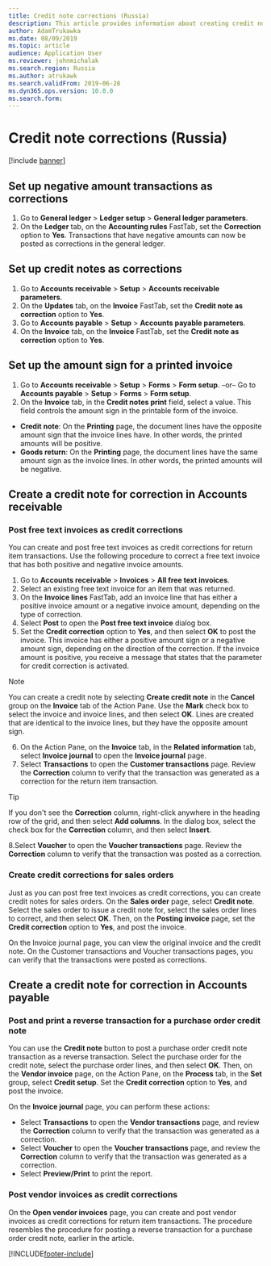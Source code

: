 ```yaml
---
title: Credit note corrections (Russia)
description: This article provides information about creating credit note corrections in Accounts receivable and Accounts payable.
author: AdamTrukawka
ms.date: 08/09/2019
ms.topic: article
audience: Application User
ms.reviewer: johnmichalak
ms.search.region: Russia
ms.author: atrukawk
ms.search.validFrom: 2019-06-28
ms.dyn365.ops.version: 10.0.0
ms.search.form: 
---
```


# Credit note corrections (Russia)

[!include [banner](../../includes/banner.md)]

## Set up negative amount transactions as corrections

1. Go to **General ledger** \> **Ledger setup** \> **General ledger parameters**.
2. On the **Ledger** tab, on the **Accounting rules** FastTab, set the **Correction** option to **Yes**. Transactions that have negative amounts can now be posted as corrections in the general ledger.

## Set up credit notes as corrections

1. Go to **Accounts receivable** \> **Setup** \> **Accounts receivable parameters**.
2. On the **Updates** tab, on the **Invoice** FastTab, set the **Credit note as correction** option to **Yes**.
3. Go to **Accounts payable** \> **Setup** \> **Accounts payable parameters**.
4. On the **Invoice** tab, on the **Invoice** FastTab, set the **Credit note as correction** option to **Yes**.

## Set up the amount sign for a printed invoice

1. Go to **Accounts receivable** \> **Setup** \> **Forms** \> **Form setup**.
–or–
Go to **Accounts payable** \> **Setup** \> **Forms** \> **Form setup**.
2. On the **Invoice** tab, in the **Credit notes print** field, select a value. This field controls the amount sign in the printable form of the invoice.

  - **Credit note**: On the **Printing** page, the document lines have the opposite amount sign that the invoice lines have. In other words, the printed amounts will be positive.
  - **Goods return**: On the **Printing** page, the document lines have the same amount sign as the invoice lines. In other words, the printed amounts will be negative.

## Create a credit note for correction in Accounts receivable

### Post free text invoices as credit corrections
You can create and post free text invoices as credit corrections for return item transactions. Use the following procedure to correct a free text invoice that has both positive and negative invoice amounts.

1. Go to **Accounts receivable** \> **Invoices** \> **All free text invoices**.
2. Select an existing free text invoice for an item that was returned.
3. On the **Invoice lines** FastTab, add an invoice line that has either a positive invoice amount or a negative invoice amount, depending on the type of correction.
4. Select **Post** to open the **Post free text invoice** dialog box.
5. Set the **Credit correction** option to **Yes**, and then select **OK** to post the invoice. This invoice has either a positive amount sign or a negative amount sign, depending on the direction of the correction. If the invoice amount is positive, you receive a message that states that the parameter for credit correction is activated.

> [!NOTE]
> You can create a credit note by selecting **Create credit note** in the **Cancel** group on the **Invoice** tab of the Action Pane. Use the **Mark** check box to select the invoice and invoice lines, and then select **OK**. Lines are created that are identical to the invoice lines, but they have the opposite amount sign.

6. On the Action Pane, on the **Invoice** tab, in the **Related information** tab, select **Invoice journal** to open the **Invoice journal** page.
7. Select **Transactions** to open the **Customer transactions** page. Review the **Correction** column to verify that the transaction was generated as a correction for the return item transaction.

> [!TIP]
> If you don't see the **Correction** column, right-click anywhere in the heading row of the grid, and then select **Add columns**. In the dialog box, select the check box for the **Correction** column, and then select **Insert**.

8.Select **Voucher** to open the **Voucher transactions** page. Review the **Correction** column to verify that the transaction was posted as a correction.

### Create credit corrections for sales orders
Just as you can post free text invoices as credit corrections, you can create credit notes for sales orders. On the **Sales order** page, select **Credit note**. Select the sales order to issue a credit note for, select the sales order lines to correct, and then select **OK**. Then, on the **Posting invoice** page, set the **Credit correction** option to **Yes**, and post the invoice.

On the Invoice journal page, you can view the original invoice and the credit note. On the Customer transactions and Voucher transactions pages, you can verify that the transactions were posted as corrections.

## Create a credit note for correction in Accounts payable

### Post and print a reverse transaction for a purchase order credit note
You can use the **Credit note** button to post a purchase order credit note transaction as a reverse transaction. Select the purchase order for the credit note, select the purchase order lines, and then select **OK**. Then, on the **Vendor invoice** page, on the Action Pane, on the **Process** tab, in the **Set** group, select **Credit setup**. Set the **Credit correction** option to **Yes**, and post the invoice.

On the **Invoice journal** page, you can perform these actions:

- Select **Transactions** to open the **Vendor transactions** page, and review the **Correction** column to verify that the transaction was generated as a correction.
- Select **Voucher** to open the **Voucher transactions** page, and review the **Correction** column to verify that the transaction was generated as a correction.
- Select **Preview/Print** to print the report.

### Post vendor invoices as credit corrections
On the **Open vendor invoices** page, you can create and post vendor invoices as credit corrections for return item transactions. The procedure resembles the procedure for posting a reverse transaction for a purchase order credit note, earlier in the article.


[!INCLUDE[footer-include](../../../includes/footer-banner.md)]

